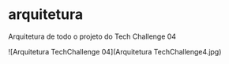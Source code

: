 # arquitetura
Arquitetura de todo o projeto do Tech Challenge 04

![Arquitetura TechChallenge 04](Arquitetura TechChallenge4.jpg)

